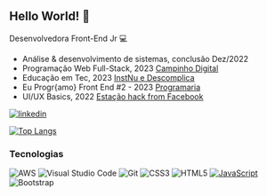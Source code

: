 ## Hello World!  :wave:	

 Desenvolvedora Front-End  Jr :computer:	
- Análise  & desenvolvimento de sistemas, conclusão Dez/2022
-  Programação Web Full-Stack, 2023 [Campinho Digital](https://www.campinhodigital.org/programa%C3%A7ao-web-full-stack)
- Educação em Tec, 2023 [InstNu e Descomplica](https://institutonu.com.br/educacao/)
- Eu Progr{amo} Front End #2 - 2023 [Programaria](https://www.programaria.org/curso-online-euprogramo-fe2)
- UI/UX Basics, 2022 [Estação hack from Facebook](https://estacaohack.fb.com/cursos/)
 
[![linkedin](https://img.shields.io/badge/LinkedIn-0077B5?style=for-the-badge&logo=linkedin&logoColor=white)](https://www.linkedin.com/in/dayana-do-valle/)

[![Top Langs](https://github-readme-stats.vercel.app/api/top-langs/?username=DayanadoValle&layout=compact)](https://github.com/DayanadoVallegithub-readme-stats)


 

### Tecnologias 

![AWS](https://img.shields.io/badge/AWS-%23FF9900.svg?style=for-the-badge&logo=amazon-aws&logoColor=white)
![Visual Studio Code](https://img.shields.io/badge/Visual%20Studio%20Code-0078d7.svg?style=for-the-badge&logo=visual-studio-code&logoColor=white)
![Git](https://img.shields.io/badge/GIT-E44C30?style=for-the-badge&logo=git&logoColor=white)
![CSS3](https://img.shields.io/badge/css3-%231572B6.svg?style=for-the-badge&logo=css3&logoColor=white)
![HTML5](https://img.shields.io/badge/html5-%23E34F26.svg?style=for-the-badge&logo=html5&logoColor=white)
[![JavaScript](https://img.shields.io/badge/JavaScript-323330?style=for-the-badge&logo=javascript&logoColor=F7DF1E)](https://www.javascript.com/)
![Bootstrap](https://img.shields.io/badge/bootstrap-%23563D7C.svg?style=for-the-badge&logo=bootstrap&logoColor=white)

